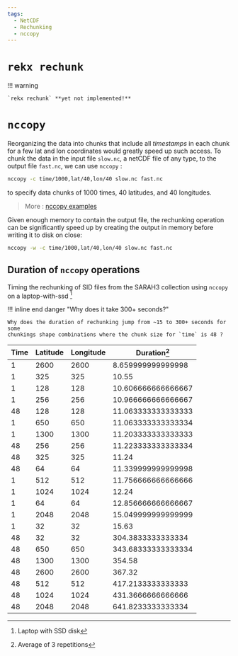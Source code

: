 ```yaml
---
tags:
  - NetCDF
  - Rechunking
  - nccopy
---
```


# `rekx rechunk`

!!! warning

    `rekx rechunk` **yet not implemented!**

# `nccopy`

Reorganizing the data into chunks that include all _timestamps_ in each chunk
for a few lat and lon coordinates
would greatly speed up such access.
To chunk the data in the input file `slow.nc`,
a netCDF file of any type, to the output file `fast.nc`,
we can use `nccopy` :

``` bash
nccopy -c time/1000,lat/40,lon/40 slow.nc fast.nc
```

to specify data chunks of 1000 times, 40 latitudes, and 40 longitudes.

> More : [nccopy examples](https://docs.unidata.ucar.edu/nug/current/netcdf_utilities_guide.html#nccopy_EXAMPLES)

Given enough memory to contain the output file,
the rechunking operation can be significantly speed up
by creating the output in memory before writing it to disk on close:

``` bash
nccopy -w -c time/1000,lat/40,lon/40 slow.nc fast.nc
```

## Duration of `nccopy` operations

Timing the rechunking of SID files from the SARAH3 collection using
`nccopy` on a laptop-with-ssd [^laptop-with-ssd]

[^laptop-with-ssd]: Laptop with SSD disk

<!-- ``` bash -->
<!-- ❯ mlr --csv --oxtab --opprint put '$Duration = (${Duration 1} + ${Duration 2} + ${Duration 3}) /3' then cut -f Time,Latitude,Longitude,Duration then sort -n Duration rechunking_timings_old.noncsv -->
<!-- ``` -->
!!! inline end danger "Why does it take 300+ seconds?"

    Why does the duration of rechunking jump from ~15 to 300+ seconds for some
    chunkings shape combinations where the chunk size for `time` is 48 ?

| Time | Latitude | Longitude | Duration[^D]       |
|------|----------|-----------|--------------------|
| 1    | 2600     | 2600      | 8.659999999999998  |
| 1    | 325      | 325       | 10.55              |
| 1    | 128      | 128       | 10.606666666666667 |
| 1    | 256      | 256       | 10.966666666666667 |
| 48   | 128      | 128       | 11.063333333333333 |
| 1    | 650      | 650       | 11.063333333333334 |
| 1    | 1300     | 1300      | 11.203333333333333 |
| 48   | 256      | 256       | 11.223333333333334 |
| 48   | 325      | 325       | 11.24              |
| 48   | 64       | 64        | 11.339999999999998 |
| 1    | 512      | 512       | 11.756666666666666 |
| 1    | 1024     | 1024      | 12.24              |
| 1    | 64       | 64        | 12.856666666666667 |
| 1    | 2048     | 2048      | 15.049999999999999 |
| 1    | 32       | 32        | 15.63              |
| 48   | 32       | 32        | 304.3833333333334  |
| 48   | 650      | 650       | 343.68333333333334 |
| 48   | 1300     | 1300      | 354.58             |
| 48   | 2600     | 2600      | 367.32             |
| 48   | 512      | 512       | 417.2133333333333  |
| 48   | 1024     | 1024      | 431.3666666666666  |
| 48   | 2048     | 2048      | 641.8233333333334  |

[^D]: Average of 3 repetitions

